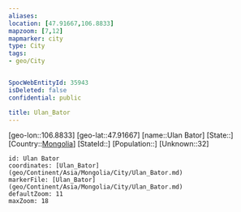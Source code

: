 ```yaml
---
aliases: 
location: [47.91667,106.8833]
mapzoom: [7,12] 
mapmarker: city 
type: City
tags:
- geo/City


SpocWebEntityId: 35943
isDeleted: false
confidential: public

title: Ulan_Bator
---
```

[geo-lon::106.8833]
[geo-lat::47.91667]
[name::Ulan Bator]
[State::]
[Country::[Mongolia](geo/Continent/Asia/Mongolia.md)]
[StateId::]
[Population::]
[Unknown::32]


```leaflet
id: Ulan Bator
coordinates: [Ulan_Bator](geo/Continent/Asia/Mongolia/City/Ulan_Bator.md)
markerFile: [Ulan_Bator](geo/Continent/Asia/Mongolia/City/Ulan_Bator.md)
defaultZoom: 11 
maxZoom: 18
```


